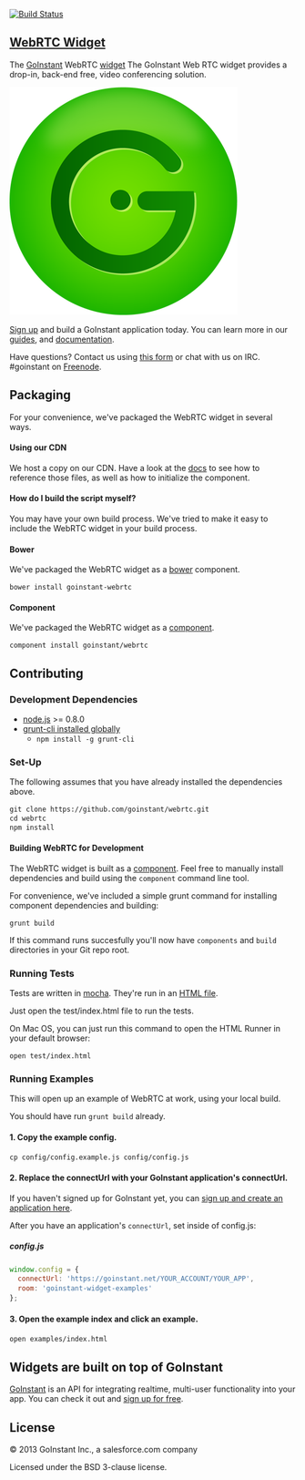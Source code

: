 [![Build Status](https://travis-ci.org/goinstant/webrtc.png?branch=master)](https://travis-ci.org/goinstant/webrtc)

## [WebRTC Widget](https://developers.goinstant.com/v1/widgets/webrtc.html)

The [GoInstant](https://goinstant.com) WebRTC [widget](https://developers.goinstant.com/v1/widgets/index.html)
The GoInstant Web RTC widget provides a drop-in, back-end free, video
conferencing solution.

![WebRTC](webrtc.png)

[Sign up](https://goinstant.com/signup) and build a GoInstant application today.
You can learn more in our [guides](https://developers.goinstant.com/v1/widgets/guides/index.html),
and [documentation](https://developers.goinstant.com/v1/widgets/webrtc.html).

Have questions? Contact us using [this form](https://goinstant.com/contact) or
chat with us on IRC. #goinstant on [Freenode](http://freenode.net/).

## Packaging
For your convenience, we've packaged the WebRTC widget in several
ways.

#### Using our CDN

We host a copy on our CDN. Have a look at the [docs](https://developers.goinstant.com/v1/widgets/webrtc.html)
to see how to reference those files, as well as how to initialize the component.

#### How do I build the script myself?

You may have your own build process. We've tried to make it easy to include
the WebRTC widget in your build process.

#### Bower

We've packaged the WebRTC widget as a [bower](http://bower.io/)
component.

```
bower install goinstant-webrtc
```

#### Component

We've packaged the WebRTC widget as a [component](http://component.io/).

```
component install goinstant/webrtc
```

## Contributing

### Development Dependencies

- [node.js](http://nodejs.org/) >= 0.8.0
- [grunt-cli installed globally](http://gruntjs.com/getting-started)
  - `npm install -g grunt-cli`

### Set-Up

The following assumes that you have already installed the dependencies above.

```
git clone https://github.com/goinstant/webrtc.git
cd webrtc
npm install
```

#### Building WebRTC for Development

The WebRTC widget is built as a [component](https://github.com/component/component).
Feel free to manually install dependencies and build using the `component`
command line tool.

For convenience, we've included a simple grunt command for installing
component dependencies and building:

```
grunt build
```

If this command runs succesfully you'll now have `components` and `build`
directories in your Git repo root.

### Running Tests

Tests are written in [mocha](http://visionmedia.github.io/mocha/). They're run
in an [HTML file](http://visionmedia.github.io/mocha/#html-reporter).

Just open the test/index.html file to run the tests.

On Mac OS, you can just run this command to open the HTML Runner in your
default browser:

```
open test/index.html
```

### Running Examples

This will open up an example of WebRTC at work, using your local
build.

You should have run `grunt build` already.

#### 1. Copy the example config.

```
cp config/config.example.js config/config.js
```

#### 2. Replace the connectUrl with your GoInstant application's connectUrl.

If you haven't signed up for GoInstant yet, you can [sign up and create an
application here](https://goinstant.com/signup).

After you have an application's `connectUrl`, set inside of config.js:

##### config.js

```js
window.config = {
  connectUrl: 'https://goinstant.net/YOUR_ACCOUNT/YOUR_APP',
  room: 'goinstant-widget-examples'
};
```

#### 3. Open the example index and click an example.

```
open examples/index.html
```

## Widgets are built on top of GoInstant

[GoInstant](https://goinstant.com) is an API for integrating realtime,
multi-user functionality into your app. You can check it out and [sign up for free](https://goinstant.com/signup).

## License

&copy; 2013 GoInstant Inc., a salesforce.com company

Licensed under the BSD 3-clause license.
